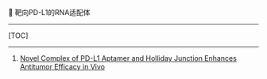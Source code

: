 👏 靶向PD-L1的RNA适配体

---
[TOC]

---
1. [Novel Complex of PD-L1 Aptamer and Holliday Junction Enhances Antitumor Efficacy in Vivo](靶向PD-L1的RNA适配体/molecules-26-01067.pdf)

